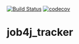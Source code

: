 [![Build Status](https://travis-ci.org/SavvaMey/job4j_tracker.svg?branch=master)](https://travis-ci.org/SavvaMey/job4j_tracker)
[![codecov](https://codecov.io/gh/SavvaMey/job4j_tracker/branch/master/graph/badge.svg)](https://codecov.io/gh/SavvaMey/job4j_tracker)
# job4j_tracker
